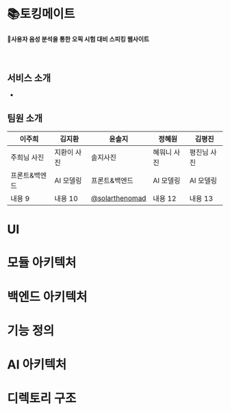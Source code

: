 <!-- ## Hi there 👋 -->

<!--

**Here are some ideas to get you started:**

🙋‍♀️ A short introduction - what is your organization all about?
🌈 Contribution guidelines - how can the community get involved?
👩‍💻 Useful resources - where can the community find your docs? Is there anything else the community should know?
🍿 Fun facts - what does your team eat for breakfast?
🧙 Remember, you can do mighty things with the power of [Markdown](https://docs.github.com/github/writing-on-github/getting-started-with-writing-and-formatting-on-github/basic-writing-and-formatting-syntax)
-->
# 📚토킹메이트
#### 🔗사용자 음성 분석을 통한 오픽 시험 대비 스피킹 웹사이트
<br>

## 서비스 소개
-  

## 팀원 소개
|이주희|김지환|윤솔지|정혜원|김평진|
|---|---|---|---|---|
|주희님 사진|지환이 사진|솔지사진|혜워니 사진|평진님 사진|
|프론트&백엔드|AI 모델링|프론트&백엔드|AI 모델링|AI 모델링|
|내용 9|내용 10|[@solarthenomad](https://github.com/Solarthenomad)|내용 12|내용 13|

# UI

# 모듈 아키텍처

# 백엔드 아키텍처

# 기능 정의 

# AI 아키텍처

# 디렉토리 구조



